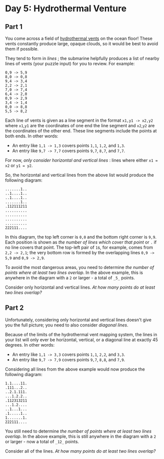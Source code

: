 # Day 5: Hydrothermal Venture


## Part 1
You come across a field of [hydrothermal
vents](https://en.wikipedia.org/wiki/Hydrothermal_vent) on the ocean floor!
These vents constantly produce large, opaque clouds, so it would be best to
avoid them if possible.

They tend to form in _lines_ ; the submarine helpfully produces a list of
nearby lines of vents (your puzzle input) for you to review. For example:

    
    
    0,9 -> 5,9
    8,0 -> 0,8
    9,4 -> 3,4
    2,2 -> 2,1
    7,0 -> 7,4
    6,4 -> 2,0
    0,9 -> 2,9
    3,4 -> 1,4
    0,0 -> 8,8
    5,5 -> 8,2
    

Each line of vents is given as a line segment in the format `x1,y1 -> x2,y2`
where `x1`,`y1` are the coordinates of one end the line segment and `x2`,`y2`
are the coordinates of the other end. These line segments include the points
at both ends. In other words:

  * An entry like `1,1 -> 1,3` covers points `1,1`, `1,2`, and `1,3`.
  * An entry like `9,7 -> 7,7` covers points `9,7`, `8,7`, and `7,7`.

For now, _only consider horizontal and vertical lines_ : lines where either
`x1 = x2` or `y1 = y2`.

So, the horizontal and vertical lines from the above list would produce the
following diagram:

    
    
    .......1..
    ..1....1..
    ..1....1..
    .......1..
    .112111211
    ..........
    ..........
    ..........
    ..........
    222111....
    

In this diagram, the top left corner is `0,0` and the bottom right corner is
`9,9`. Each position is shown as _the number of lines which cover that point_
or `.` if no line covers that point. The top-left pair of `1`s, for example,
comes from `2,2 -> 2,1`; the very bottom row is formed by the overlapping
lines `0,9 -> 5,9` and `0,9 -> 2,9`.

To avoid the most dangerous areas, you need to determine _the number of points
where at least two lines overlap_. In the above example, this is anywhere in
the diagram with a `2` or larger - a total of `_5_` points.

Consider only horizontal and vertical lines. _At how many points do at least
two lines overlap?_




## Part 2


Unfortunately, considering only horizontal and vertical lines doesn't give you
the full picture; you need to also consider _diagonal lines_.

Because of the limits of the hydrothermal vent mapping system, the lines in
your list will only ever be horizontal, vertical, or a diagonal line at
exactly 45 degrees. In other words:

  * An entry like `1,1 -> 3,3` covers points `1,1`, `2,2`, and `3,3`.
  * An entry like `9,7 -> 7,9` covers points `9,7`, `8,8`, and `7,9`.

Considering all lines from the above example would now produce the following
diagram:

    
    
    1.1....11.
    .111...2..
    ..2.1.111.
    ...1.2.2..
    .112313211
    ...1.2....
    ..1...1...
    .1.....1..
    1.......1.
    222111....
    

You still need to determine _the number of points where at least two lines
overlap_. In the above example, this is still anywhere in the diagram with a
`2` or larger - now a total of `_12_` points.

Consider all of the lines. _At how many points do at least two lines overlap?_


